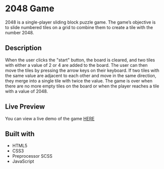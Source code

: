 # 2048 Game

2048 is a single-player sliding block puzzle game. The game’s objective is to slide numbered tiles on a grid to combine them to create a tile with the number 2048.

## Description

When the user clicks the "start" button, the board is cleared, and two tiles with either a value of 2 or 4 are added to the board. The user can then move the tiles by pressing the arrow keys on their keyboard. If two tiles with the same value are adjacent to each other and move in the same direction, they merge into a single tile with twice the value. The game is over when there are no more empty tiles on the board or when the player reaches a tile with a value of 2048.

## Live Preview

You can view a live demo of the game [HERE](https://oksanabaloh.github.io/2048_game/)

## Built with

- HTML5
- CSS3
- Preprocessor SCSS
- JavaScript
